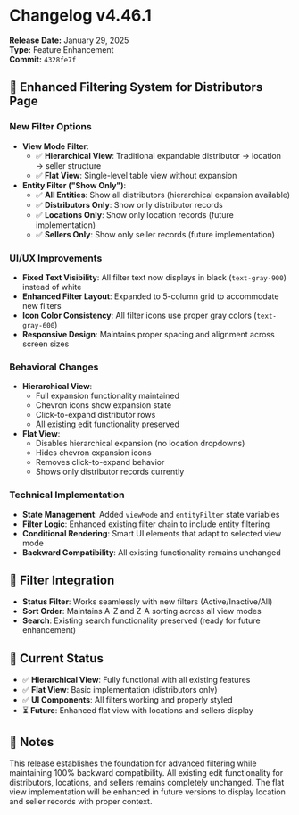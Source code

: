 # Changelog v4.46.1

**Release Date:** January 29, 2025  
**Type:** Feature Enhancement  
**Commit:** `4328fe7f`

## 🎯 Enhanced Filtering System for Distributors Page

### New Filter Options
- **View Mode Filter**: 
  - ✅ **Hierarchical View**: Traditional expandable distributor → location → seller structure
  - ✅ **Flat View**: Single-level table view without expansion
- **Entity Filter ("Show Only")**:
  - ✅ **All Entities**: Show all distributors (hierarchical expansion available)
  - ✅ **Distributors Only**: Show only distributor records
  - ✅ **Locations Only**: Show only location records (future implementation)
  - ✅ **Sellers Only**: Show only seller records (future implementation)

### UI/UX Improvements
- **Fixed Text Visibility**: All filter text now displays in black (`text-gray-900`) instead of white
- **Enhanced Filter Layout**: Expanded to 5-column grid to accommodate new filters
- **Icon Color Consistency**: All filter icons use proper gray colors (`text-gray-600`)
- **Responsive Design**: Maintains proper spacing and alignment across screen sizes

### Behavioral Changes
- **Hierarchical View**: 
  - Full expansion functionality maintained
  - Chevron icons show expansion state
  - Click-to-expand distributor rows
  - All existing edit functionality preserved
- **Flat View**:
  - Disables hierarchical expansion (no location dropdowns)
  - Hides chevron expansion icons
  - Removes click-to-expand behavior
  - Shows only distributor records currently

### Technical Implementation
- **State Management**: Added `viewMode` and `entityFilter` state variables
- **Filter Logic**: Enhanced existing filter chain to include entity filtering
- **Conditional Rendering**: Smart UI elements that adapt to selected view mode
- **Backward Compatibility**: All existing functionality remains unchanged

## 🔄 Filter Integration
- **Status Filter**: Works seamlessly with new filters (Active/Inactive/All)
- **Sort Order**: Maintains A-Z and Z-A sorting across all view modes
- **Search**: Existing search functionality preserved (ready for future enhancement)

## 🧪 Current Status
- ✅ **Hierarchical View**: Fully functional with all existing features
- ✅ **Flat View**: Basic implementation (distributors only)
- ✅ **UI Components**: All filters working and properly styled
- ⏳ **Future**: Enhanced flat view with locations and sellers display

## 📝 Notes
This release establishes the foundation for advanced filtering while maintaining 100% backward compatibility. All existing edit functionality for distributors, locations, and sellers remains completely unchanged. The flat view implementation will be enhanced in future versions to display location and seller records with proper context. 